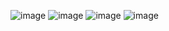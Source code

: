 ![image](https://user-images.githubusercontent.com/61350754/210279348-509fca0a-efb9-4910-a91b-2dda16d372f1.png)
![image](https://user-images.githubusercontent.com/61350754/210279398-bb95d103-7f8a-41ed-9957-c4fcaad8c510.png)
![image](https://user-images.githubusercontent.com/61350754/210279429-18e9ee13-2a7d-4f19-9e47-a578f9d0a912.png)
![image](https://user-images.githubusercontent.com/61350754/210279478-dd488519-c28f-4688-b2da-366656ed5310.png)
